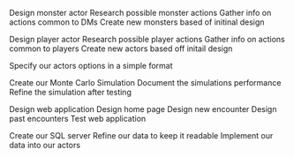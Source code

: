 

Design monster actor
  Research possible monster actions
  Gather info on actions common to DMs
  Create new monsters based of initinal design
  
Design player actor
  Research possible player actions
  Gather info on actions common to players
  Create new actors based off initail design

Specify our actors options in a simple format

Create our Monte Carlo Simulation
  Document the simulations performance
  Refine the simulation after testing

Design web application
  Design home page
  Design new encounter
  Design past encounters
  Test web application

Create our SQL server 
  Refine our data to keep it readable
  Implement our data into our actors
  
  

